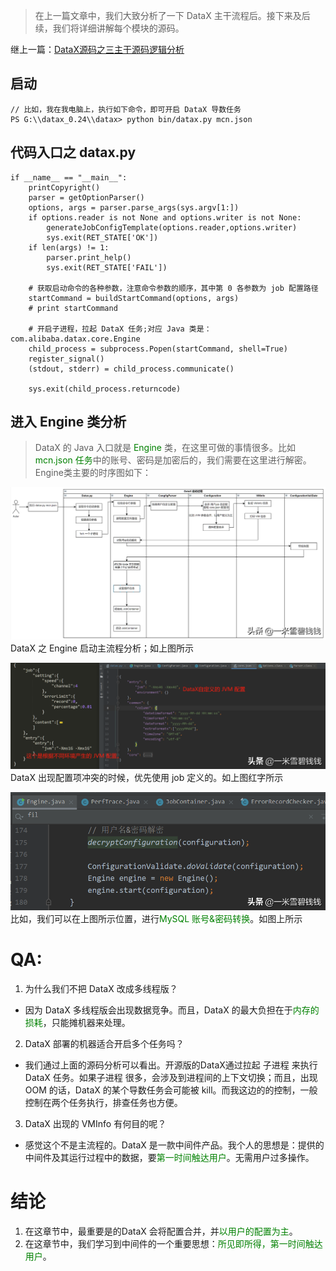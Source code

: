 > 在上一篇文章中，我们大致分析了一下 DataX 主干流程后。接下来及后续，我们将详细讲解每个模块的源码。
> 

继上一篇：[DataX源码之三主干源码逻辑分析](https://www.toutiao.com/article/7115716599541367336/)

## **启动**

```shell script
// 比如，我在我电脑上，执行如下命令，即可开启 DataX 导数任务
PS G:\\datax_0.24\\datax> python bin/datax.py mcn.json
```

## **代码入口之 datax.py**

```shell script
if __name__ == "__main__":
    printCopyright()
    parser = getOptionParser()
    options, args = parser.parse_args(sys.argv[1:])
    if options.reader is not None and options.writer is not None:
        generateJobConfigTemplate(options.reader,options.writer)
        sys.exit(RET_STATE['OK'])
    if len(args) != 1:
        parser.print_help()
        sys.exit(RET_STATE['FAIL'])

    # 获取启动命令的各种参数，注意命令参数的顺序，其中第 0 各参数为 job 配置路径
    startCommand = buildStartCommand(options, args)
    # print startCommand

    # 开启子进程，拉起 DataX 任务;对应 Java 类是：com.alibaba.datax.core.Engine
    child_process = subprocess.Popen(startCommand, shell=True)
    register_signal()
    (stdout, stderr) = child_process.communicate()

    sys.exit(child_process.returncode)
```

## **进入 Engine 类分析**

> DataX 的 Java 入口就是 <font color='green'>Engine</font> 类，在这里可做的事情很多。比如 <font color='green'>mcn.json 任务</font>中的账号、密码是加密后的，我们需要在这里进行解密。Engine类主要的时序图如下：
> 

![datax_04_01](../images/datax_04_01.png)
DataX 之 Engine 启动主流程分析；如上图所示


![datax_04_02](../images/datax_04_02.png)
DataX 出现配置项冲突的时候，优先使用 job 定义的。如上图红字所示

![datax_04_03](../images/datax_04_03.png)
比如，我们可以在上图所示位置，进行<font color='green'>MySQL 账号&密码转换</font>。如图上所示

# **QA:**

1. 为什么我们不把 DataX 改成多线程版？
 - 因为 DataX 多线程版会出现数据竞争。而且，DataX 的最大负担在于<font color='green'>内存的损耗</font>，只能摊机器来处理。

2. DataX 部署的机器适合开启多个任务吗？
 - 我们通过上面的源码分析可以看出。开源版的DataX通过拉起 子进程 来执行 DataX 任务。如果子进程 很多，会涉及到进程间的上下文切换；而且，出现OOM 的话，DataX 的某个导数任务会可能被 kill。而我这边的的控制，一般控制在两个任务执行，排查任务也方便。
3. DataX 出现的 VMInfo 有何目的呢？
 - 感觉这个不是主流程的。DataX 是一款中间件产品。我个人的思想是：提供的中间件及其运行过程中的数据，要<font color='green'>第一时间触达用户</font>。无需用户过多操作。

# **结论**

1. 在这章节中，最重要是的DataX 会将配置合并，并<font color='green'>以用户的配置为主</font>。
2. 在这章节中，我们学习到中间件的一个重要思想：<font color='green'>所见即所得，第一时间触达用户</font>。